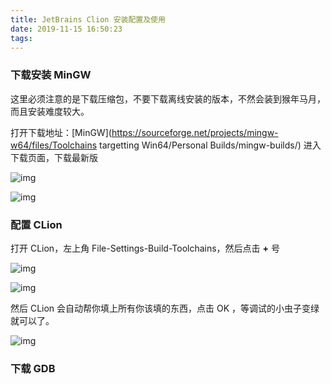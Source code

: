 ```yaml
---
title: JetBrains Clion 安装配置及使用
date: 2019-11-15 16:50:23
tags:
---
```


### 下载安装 MinGW

这里必须注意的是下载压缩包，不要下载离线安装的版本，不然会装到猴年马月，而且安装难度较大。

打开下载地址：[MinGW](https://sourceforge.net/projects/mingw-w64/files/Toolchains targetting Win64/Personal Builds/mingw-builds/) 进入下载页面，下载最新版

![img](https://upload-images.jianshu.io/upload_images/13625730-806c72ecb2fc619e.png?imageMogr2/auto-orient/strip|imageView2/2/w/1200/format/webp)

![img](https://upload-images.jianshu.io/upload_images/13625730-3b5125205d16dec2.png?imageMogr2/auto-orient/strip|imageView2/2/w/1200/format/webp)

### 配置 CLion

 打开 CLion，左上角 File-Settings-Build-Toolchains，然后点击 **+** 号


![img](https:////upload-images.jianshu.io/upload_images/13625730-59b19c35c9589ad0.png?imageMogr2/auto-orient/strip|imageView2/2/w/908/format/webp)

![img](https:////upload-images.jianshu.io/upload_images/13625730-9c1c7b4ac50f2320.png?imageMogr2/auto-orient/strip|imageView2/2/w/624/format/webp)

然后 CLion 会自动帮你填上所有你该填的东西，点击 OK ，等调试的小虫子变绿就可以了。

![img](https:////upload-images.jianshu.io/upload_images/13625730-9f5aa1e8408cef27.png?imageMogr2/auto-orient/strip|imageView2/2/w/781/format/webp)

### 下载 GDB